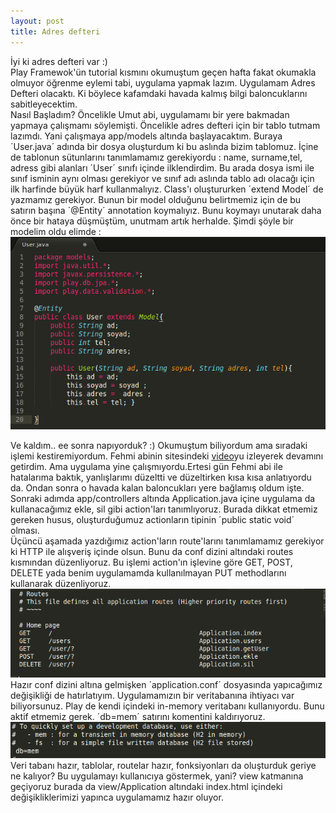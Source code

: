 ```yaml
---
layout: post
title: Adres defteri
---
```


 İyi ki adres defteri var :)  
 Play Framewok'ün tutorial kısmını okumuştum geçen hafta fakat okumakla olmuyor öğrenme eylemi tabi, uygulama yapmak lazım. Uygulamam Adres Defteri olacaktı. Ki böylece kafamdaki havada kalmış bilgi baloncuklarını sabitleyecektim.  
 Nasıl Başladım? Öncelikle Umut abi, uygulamamı bir yere bakmadan yapmaya çalışmamı söylemişti. Öncelikle adres defteri için bir tablo tutmam lazımdı. Yani çalışmaya app/models altında başlayacaktım. Buraya ´User.java´ adında bir dosya oluşturdum ki bu aslında bizim tablomuz. İçine de tablonun sütunlarını tanımlamamız gerekiyordu : name, surname,tel, adress gibi alanları ´User´ sınıfı içinde ilklendirdim. Bu arada dosya ismi ile sınıf isminin aynı olması gerekiyor ve sınıf adı aslında tablo adı olacağı için ilk harfinde büyük harf kullanmalıyız. Class'ı oluştururken ´extend Model´ de yazmamız gerekiyor. Bunun bir model olduğunu belirtmemiz için de bu satırın başına ´@Entity´ annotation koymalıyız. Bunu koymayı unutarak daha önce bir hataya düşmüştüm, unutmam artık herhalde. Şimdi şöyle bir modelim oldu elimde :  
![user.java](https://github.com/Seylul/seylul.github.com/raw/master/chrome/userjava.png )  

 Ve kaldım.. ee sonra napıyorduk? :) Okumuştum biliyordum ama sıradaki işlemi kestiremiyordum.
 Fehmi abinin sitesindeki [video](http://fehmicansaglam.net/play-framework-ve-jquery-ile-ajax-cagrilari-kullanarak-crud-islemleri/)yu izleyerek devamını getirdim. Ama uygulama yine çalışmıyordu.Ertesi gün Fehmi abi ile hatalarıma baktık, yanlışlarımı düzeltti ve düzeltirken kısa kısa anlatıyordu da. Ondan sonra o havada kalan baloncukları yere bağlamış oldum işte.  
 Sonraki adımda app/controllers altında Application.java içine uygulama da kullanacağımız ekle, sil gibi action'ları tanımlıyoruz. Burada dikkat etmemiz gereken husus, oluşturduğumuz actionların tipinin ´public static void´ olması.  
 Üçüncü aşamada yazdığımız action'ların route'larını tanımlamamız gerekiyor ki HTTP ile alışveriş içinde olsun. Bunu da conf dizini altındaki routes kısmından düzenliyoruz. Bu işlemi action'ın işlevine göre GET, POST, DELETE yada benim uygulamamda kullanılmayan PUT methodlarını kullanarak düzenliyoruz.  
![routes](https://github.com/Seylul/seylul.github.com/raw/master/chrome/routes.png)  
 Hazır conf dizini altına gelmişken ´application.conf´ dosyasında yapıcağımız değişikliği de hatırlatıyım. Uygulamamızın bir veritabanına ihtiyacı var biliyorsunuz. Play de kendi içindeki in-memory veritabanı kullanıyordu. Bunu aktif etmemiz gerek. ´db=mem´ satırını komentini kaldırıyoruz.  
![db](https://github.com/Seylul/seylul.github.com/raw/master/chrome/db.png)  
 Veri tabanı hazır, tablolar, routelar hazır, fonksiyonları da oluşturduk geriye ne kalıyor? Bu uygulamayı kullanıcıya göstermek, yani? view katmanına geçiyoruz burada da view/Application altındaki index.html içindeki değişikliklerimizi yapınca uygulamamız hazır oluyor. 










